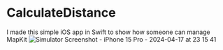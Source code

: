 # CalculateDistance
I made this simple iOS app in Swift to show how someone can manage MapKit
![Simulator Screenshot - iPhone 15 Pro - 2024-04-17 at 23 15 41](https://github.com/angelosstaboulis/CalculateDistance/assets/79055304/eb0b2708-b9d0-44d0-9860-a39143c0d983)
